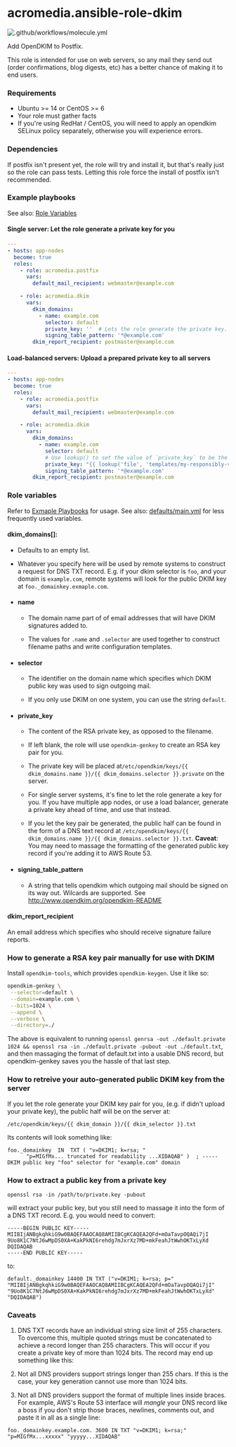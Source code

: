# acromedia.ansible-role-dkim
![.github/workflows/molecule.yml](https://github.com/AcroMedia/ansible-role-dkim/workflows/.github/workflows/molecule.yml/badge.svg)

Add OpenDKIM to Postfix.

This role is intended for use on web servers, so any mail they send out (order confirmations, blog digests, etc) has a better chance of making it to end users.


### Requirements

- Ubuntu >= 14 or CentOS >= 6
- Your role must gather facts
- If you're using RedHat / CentOS, you will need to apply an opendkim SELinux policy separately, otherwise you will experience errors.

### Dependencies

If postfix isn't present yet, the role will try and install it, but that's really just so the role can pass tests. Letting this role force the install of postfix isn't recommended.

### Example playbooks

See also: [Role Variables](#role-variables)

#### Single server: Let the role generate a private key for you

```yaml
---
- hosts: app-nodes
  become: true
  roles:
    - role: acromedia.postfix
      vars:
        default_mail_recipient: webmaster@example.com

    - role: acromedia.dkim
      vars:
        dkim_domains:
          - name: example.com
            selector: default
            private_key: ''  # Lets the role generate the private key.
            signing_table_pattern: '*@example.com'
        dkim_report_recipient: postmaster@example.com
```

#### Load-balanced servers: Upload a prepared private key to all servers

```yaml
---
- hosts: app-nodes
  become: true
  roles:
    - role: acromedia.postfix
      vars:
        default_mail_recipient: webmaster@example.com

    - role: acromedia.dkim
      vars:
        dkim_domains:
          - name: example.com
            selector: default
            # Use lookup() to set the value of `private_key` to be the decrypted content of a vault-encrypted template file
            private_key: "{{ lookup('file', 'templates/my-responsibly-vault-encrypted-private-key.j2') }}"  
            signing_table_pattern: '*@example.com'
        dkim_report_recipient: postmaster@example.com
```

### Role variables

Refer to [Exmaple Playbooks](#example-playbooks) for usage. See also: [defaults/main.yml](defaults/main.yml) for less frequently used variables.

#### dkim_domains[]:

- Defaults to an empty list.


- Whatever you specify here will be used by remote systems to construct a request for DNS TXT record. E.g. if your dkim selector is `foo`, and your domain is `example.com`, remote systems will look for the public DKIM key at `foo._domainkey.exmaple.com`.

- #### name

  - The domain name part of of email addresses that will have DKIM signatures added to.

  - The values for `.name` and `.selector` are used together to construct filename paths and write configuration templates.

- #### selector

  - The identifier on the domain name which specifies which DKIM public key was used to sign outgoing mail.

  - If you only use DKIM on one system, you can use the string `default`.

- #### private_key

  - The content of the RSA private key, as opposed to the filename.

  - If left blank, the role will use `opendkim-genkey` to create an RSA key pair for you.

  - The private key will be placed at`/etc/opendkim/keys/{{ dkim_domains.name }}/{{ dkim_domains.selector }}.private` on the server.

  - For single server systems, it's fine to let the role generate a key for you. If you have multiple app nodes, or use a load balancer, generate a private key ahead of time, and use that instead.

  - If you let the key pair be generated, the public half can be found in the form of a DNS text record at `/etc/opendkim/keys/{{ dkim_domains.name }}/{{ dkim_domains.selector }}.txt`. **Caveat**: You may need to massage the formatting of the generated public key record if you're adding it to AWS Route 53.

- #### signing_table_pattern

  - A string that tells opendkim which outgoing mail should be signed on its way out. Wilcards are supported. See http://www.opendkim.org/opendkim-README


#### dkim_report_recipient

An email address which specifies who should receive signature failure reports.


### How to generate a RSA key pair manually for use with DKIM
Install `opendkim-tools`, which provides `opendkim-keygen`. Use it like so:
```bash
opendkim-genkey \
 --selector=default \
 --domain=example.com \
 --bits=1024 \
 --append \
 --verbose \
 --directory=./
```
The above is equivalent to running `openssl genrsa -out ./default.private  1024 && openssl rsa -in ./default.private -pubout -out ./default.txt`, and then massaging the format of default.txt into a usable DNS record, but opendkim-genkey saves you the hassle of that last step.

### How to retreive your auto-generated public DKIM key from the server

If you let the role generate your DKIM key pair for you, (e.g. if didn't upload your private key), the public half will be on the server at:
```
/etc/opendkim/keys/{{ dkim_domain }}/{{ dkim_selector }}.txt
```
Its contents will look something like:
```
foo._domainkey	IN	TXT	( "v=DKIM1; k=rsa; "
	  "p=MIGfMx... truncated for readability ...XIDAQAB" )  ; ----- DKIM public key "foo" selector for "example.com" domain
```


### How to extract a public key from a private key
```
openssl rsa -in /path/to/private.key -pubout
```
will extract your public key, but you still need to massage it into the form of a DNS TXT record. E.g. you would need to convert:
```
-----BEGIN PUBLIC KEY-----
MIIBIjANBgkqhkiG9w0BAQEFAAOCAQ8AMIIBCgKCAQEA2QFd+mOaTavpOQAQi7jI
9Uo8K1C7NtJ6wMpDS0XA+KakPkNI6rehdg7mJxrXz7MD+mkFeahJtWwhOKTxLyXd
DQIDAQAB
-----END PUBLIC KEY-----
```
to:
```
default._domainkey 14400 IN TXT ("v=DKIM1; k=rsa; p="
"MIIBIjANBgkqhkiG9w0BAQEFAAOCAQ8AMIIBCgKCAQEA2QFd+mOaTavpOQAQi7jI"
"9Uo8K1C7NtJ6wMpDS0XA+KakPkNI6rehdg7mJxrXz7MD+mkFeahJtWwhOKTxLyXd"
"DQIDAQAB")
```
### Caveats

1. DNS TXT records have an individual string size limit of 255 characters. To overcome this, multiple quoted strings must be concatenated to achieve a record longer than 255 characters. This will occur if you create a private key of more than 1024 bits. The record may end up something like this:

1. Not all DNS providers support strings longer than 255 chars. If this is the case, your key generation cannot use more than 1024 bits.

1. Not all DNS providers support the format of multiple lines inside braces. For example, AWS's Route 53 interface will *mangle* your DNS record like a boss if you don't strip those braces, newlines,  comments out, and paste it in all as a single line:
```
foo._domainkey.example.com. 3600 IN TXT "v=DKIM1; k=rsa;" "p=MIGfMx...xxxxx" "yyyyy...XIDAQAB"
````
